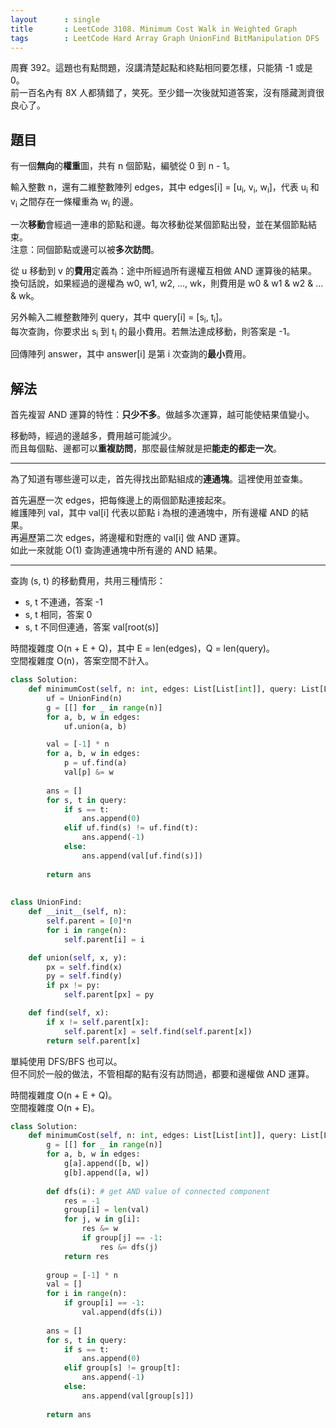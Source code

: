```yaml
---
layout      : single
title       : LeetCode 3108. Minimum Cost Walk in Weighted Graph
tags        : LeetCode Hard Array Graph UnionFind BitManipulation DFS
---
```

周賽 392。這題也有點問題，沒講清楚起點和終點相同要怎樣，只能猜 -1 或是 0。  
前一百名內有 8X 人都猜錯了，笑死。至少錯一次後就知道答案，沒有隱藏測資很良心了。  

## 題目

有一個**無向**的**權重**圖，共有 n 個節點，編號從 0 到 n - 1。  

輸入整數 n，還有二維整數陣列 edges，其中 edges[i] = [u<sub>i</sub>, v<sub>i</sub>, w<sub>i</sub>]，代表 u<sub>i</sub> 和 v<sub>i</sub> 之間存在一條權重為 w<sub>i</sub> 的邊。  

一次**移動**會經過一連串的節點和邊。每次移動從某個節點出發，並在某個節點結束。  
注意：同個節點或邊可以被**多次訪問**。  

從 u 移動到 v 的**費用**定義為：途中所經過所有邊權互相做 AND 運算後的結果。  
換句話說，如果經過的邊權為 w0, w1, w2, ..., wk，則費用是 w0 & w1 & w2 & ... & wk。  

另外輸入二維整數陣列 query，其中 query[i] = [s<sub>i</sub>, t<sub>i</sub>]。  
每次查詢，你要求出 s<sub>i</sub> 到 t<sub>i</sub> 的最小費用。若無法達成移動，則答案是 -1。  

回傳陣列 answer，其中 answer[i] 是第 i 次查詢的**最小**費用。  

## 解法

首先複習 AND 運算的特性：**只少不多**。做越多次運算，越可能使結果值變小。  

移動時，經過的邊越多，費用越可能減少。  
而且每個點、邊都可以**重複訪問**，那麼最佳解就是把**能走的都走一次**。  

---

為了知道有哪些邊可以走，首先得找出節點組成的**連通塊**。這裡使用並查集。  

首先遍歷一次 edges，把每條邊上的兩個節點連接起來。  
維護陣列 val，其中 val[i] 代表以節點 i 為根的連通塊中，所有邊權 AND 的結果。  
再遍歷第二次 edges，將邊權和對應的 val[i] 做 AND 運算。  
如此一來就能 O(1) 查詢連通塊中所有邊的 AND 結果。  

---

查詢 (s, t) 的移動費用，共用三種情形：  

- s, t 不連通，答案 -1  
- s, t 相同，答案 0  
- s, t 不同但連通，答案 val[root(s)]  

時間複雜度 O(n + E + Q)，其中 E = len(edges)，Q = len(query)。  
空間複雜度 O(n)，答案空間不計入。  

```python
class Solution:
    def minimumCost(self, n: int, edges: List[List[int]], query: List[List[int]]) -> List[int]:
        uf = UnionFind(n)
        g = [[] for _ in range(n)]
        for a, b, w in edges:
            uf.union(a, b)

        val = [-1] * n
        for a, b, w in edges:
            p = uf.find(a)
            val[p] &= w
        
        ans = []
        for s, t in query:
            if s == t:
                ans.append(0)
            elif uf.find(s) != uf.find(t):
                ans.append(-1)
            else:
                ans.append(val[uf.find(s)])
                
        return ans
        
        
class UnionFind:
    def __init__(self, n):
        self.parent = [0]*n
        for i in range(n):
            self.parent[i] = i

    def union(self, x, y):
        px = self.find(x)
        py = self.find(y)
        if px != py:
            self.parent[px] = py

    def find(self, x):
        if x != self.parent[x]:
            self.parent[x] = self.find(self.parent[x])
        return self.parent[x]
```

單純使用 DFS/BFS 也可以。  
但不同於一般的做法，不管相鄰的點有沒有訪問過，都要和邊權做 AND 運算。  

時間複雜度 O(n + E + Q)。  
空間複雜度 O(n + E)。  

```python
class Solution:
    def minimumCost(self, n: int, edges: List[List[int]], query: List[List[int]]) -> List[int]:
        g = [[] for _ in range(n)]
        for a, b, w in edges:
            g[a].append([b, w])
            g[b].append([a, w])
            
        def dfs(i): # get AND value of connected component
            res = -1
            group[i] = len(val)
            for j, w in g[i]:
                res &= w
                if group[j] == -1:
                    res &= dfs(j)
            return res
        
        group = [-1] * n 
        val = []
        for i in range(n):
            if group[i] == -1:
                val.append(dfs(i))
                
        ans = []
        for s, t in query:
            if s == t:
                ans.append(0)
            elif group[s] != group[t]:
                ans.append(-1)
            else:
                ans.append(val[group[s]])
                
        return ans
```
